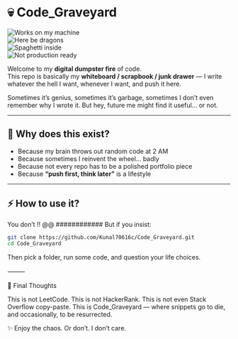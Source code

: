 # 💀 Code_Graveyard

![Works on my machine](https://img.shields.io/badge/works-on%20my%20machine-green?style=flat-square)  
![Here be dragons](https://img.shields.io/badge/here-be%20dragons-red?style=flat-square)  
![Spaghetti inside](https://img.shields.io/badge/code-spaghetti-orange?style=flat-square)  
![Not production ready](https://img.shields.io/badge/not-production%20ready-blue?style=flat-square)  

Welcome to my **digital dumpster fire** of code.  
This repo is basically my **whiteboard / scrapbook / junk drawer** — I write whatever the hell I want, whenever I want, and push it here.  

Sometimes it’s genius, sometimes it’s garbage, sometimes I don’t even remember why I wrote it. But hey, future me might find it useful… or not.  

---

## 🚀 Why does this exist?
- Because my brain throws out random code at 2 AM  
- Because sometimes I reinvent the wheel… badly  
- Because not every repo has to be a polished portfolio piece  
- Because **“push first, think later”** is a lifestyle  

---

## ⚡ How to use it?
You don’t  !! @@
############ 
But if you insist:  
```bash
git clone https://github.com/Kunal70616c/Code_Graveyard.git
cd Code_Graveyard
```

Then pick a folder, run some code, and question your life choices.

⸻

📝 Final Thoughts

This is not LeetCode.
This is not HackerRank.
This is not even Stack Overflow copy-paste.
This is Code_Graveyard — where snippets go to die, and occasionally, to be resurrected.

✨ Enjoy the chaos. Or don’t. I don’t care.
